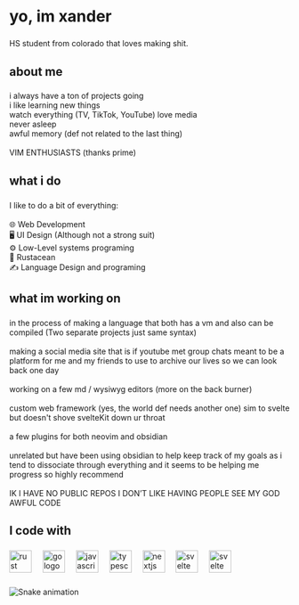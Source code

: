 <h1 align="left">yo, im xander</h1>

###

<p align="left">HS student from colorado that loves making shit.</p>

###

<h2 align="left">about me</h2>

###

<p align="left">i always have a ton of projects going<br>i like learning new things<br>watch everything (TV, TikTok, YouTube) love media<br>never asleep<br>awful memory (def not related to the last thing)<br><br>VIM ENTHUSIASTS (thanks prime)</p>

###

<h2 align="left">what i do</h2>

###

<p align="left">I like to do a bit of everything:<br><br>🌐 Web Development<br>🖥️ UI Design (Although not a strong suit) <br>⚙️ Low-Level systems programing<br>🦀 Rustacean<br>✍️ Language Design and programing</p>

###

<h2 align="left">what im working on</h2>

###

<p align="left">in the process of making a language that both has a vm and also can be compiled (Two separate projects just same syntax)<br><br>making a social media site that is if youtube met group chats meant to be a platform for me and my friends to use to archive our lives so we can look back one day<br><br>working on a few md / wysiwyg editors (more on the back burner)<br><br>custom web framework (yes, the world def needs another one) sim to svelte but doesn't shove svelteKit down ur throat<br><br>a few plugins for both neovim and obsidian<br><br>unrelated but have been using obsidian to help keep track of my goals as i tend to dissociate through everything and it seems to be helping me progress so highly recommend<br><br>IK I HAVE NO PUBLIC REPOS I DON’T LIKE HAVING PEOPLE SEE MY GOD AWFUL CODE</p>

###

<h2 align="left">I code with</h2>

###

<div align="left">
  <img src="https://img.shields.io/badge/Rust-000000?logo=rust&logoColor=white&style=for-the-badge" height="40" alt="rust logo"  />
  <img width="12" />
  <img src="https://img.shields.io/badge/Go-00ADD8?logo=go&logoColor=white&style=for-the-badge" height="40" alt="go logo"  />
  <img width="12" />
  <img src="https://img.shields.io/badge/JavaScript-F7DF1E?logo=javascript&logoColor=black&style=for-the-badge" height="40" alt="javascript logo"  />
  <img width="12" />
  <img src="https://img.shields.io/badge/TypeScript-3178C6?logo=typescript&logoColor=white&style=for-the-badge" height="40" alt="typescript logo"  />
  <img width="12" />
  <img src="https://img.shields.io/badge/Next.js-000000?logo=nextdotjs&logoColor=white&style=for-the-badge" height="40" alt="nextjs logo"  />
  <img width="12" />
  <img src="https://img.shields.io/badge/Svelte-FF3E00?logo=svelte&logoColor=white&style=for-the-badge" height="40" alt="svelte logo"  />
  <img width="12" />
  <img src="https://img.shields.io/badge/python-000?logo=python&logoColor=white&style=for-the-badge" height="40" alt="svelte logo"  />
</div>

###

<img src="https://raw.githubusercontent.com/vzxaiDev/vzxaiDev/output/snake.svg" alt="Snake animation" />

###
